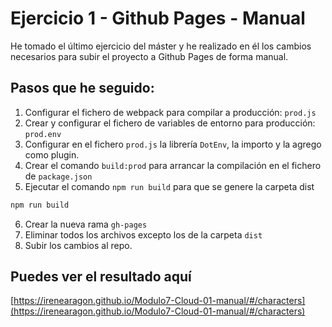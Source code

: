 # Ejercicio 1 - Github Pages - Manual

He tomado el último ejercicio del máster y he realizado en él los cambios necesarios para subir el proyecto a Github Pages de forma manual. 

## Pasos que he seguido: 
1. Configurar el fichero de webpack para compilar a producción: `prod.js`
2. Crear y configurar el fichero de variables de entorno para producción: `prod.env` 
3. Configurar en el fichero `prod.js` la librería `DotEnv`, la importo y la agrego como plugin.
4. Crear el comando `build:prod` para arrancar la compilación en el fichero de `package.json`
5. Ejecutar el comando `npm run build` para que se genere la carpeta dist
```bash
npm run build
```
6. Crear la nueva rama `gh-pages`
7. Eliminar todos los archivos excepto los de la carpeta `dist`
8. Subir los cambios al repo.

## Puedes ver el resultado aquí
[https://irenearagon.github.io/Modulo7-Cloud-01-manual/#/characters](https://irenearagon.github.io/Modulo7-Cloud-01-manual/#/characters)
